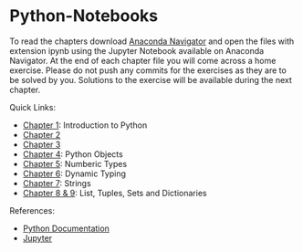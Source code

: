 # Python-Notebooks
To read the chapters download [Anaconda Navigator](https://www.anaconda.com) and open the files with extension ipynb using the Jupyter Notebook available on Anaconda Navigator.
At the end of each chapter file you will come across a home exercise. Please do not push any commits for the exercises as they are to be solved by you. Solutions to the exercise will be available during the next chapter.

Quick Links:
- [Chapter 1](https://github.com/Xaviers-Open-Source-Society/Python-Notebooks/blob/master/Chapter%201.ipynb): Introduction to Python
- [Chapter 2]()
- [Chapter 3]()
- [Chapter 4](https://github.com/Xaviers-Open-Source-Society/Python-Notebooks/blob/master/Chapter%204.ipynb): Python Objects
- [Chapter 5](https://github.com/Xaviers-Open-Source-Society/Python-Notebooks/blob/master/Chapter%205.ipynb): Numberic Types
- [Chapter 6](https://github.com/Xaviers-Open-Source-Society/Python-Notebooks/blob/master/Chapter%206.ipynb): Dynamic Typing
- [Chapter 7](https://github.com/Xaviers-Open-Source-Society/Python-Notebooks/blob/master/Chapter%207.ipynb): Strings
- [Chapter 8 & 9](https://github.com/Xaviers-Open-Source-Society/Python-Notebooks/blob/master/Chapter%208%20and%209.ipynb): List, Tuples, Sets and Dictionaries


References:
- [Python Documentation](https://docs.python.org/3/)
- [Jupyter](http://jupyter.org/)
